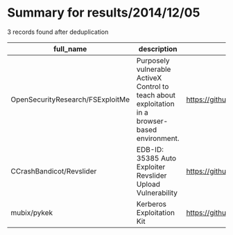 
# Summary for results/2014/12/05
    
3 records found after deduplication

| full_name | description | html_url | matched_list | matched_count | pushed_at | size | stargazers_count | language | forks_count |
|----------------------------------|--------------------------------------------------------------------------------------------------|-----------------------------------------------------|----------------|-----------------|---------------------------|--------|--------------------|------------|---------------|
| OpenSecurityResearch/FSExploitMe | Purposely vulnerable ActiveX Control to teach about exploitation in a browser-based environment. | https://github.com/OpenSecurityResearch/FSExploitMe | ['exploit'] | 1 | 2014-12-05 14:08:32+00:00 | 3604 | 68 | CSS | 14 |
| CCrashBandicot/Revslider | EDB-ID: 35385 Auto Exploiter Revslider Upload Vulnerability | https://github.com/CCrashBandicot/Revslider | ['exploit'] | 1 | 2014-12-05 00:03:32+00:00 | 112 | 3 | Perl | 1 |
| mubix/pykek | Kerberos Exploitation Kit | https://github.com/mubix/pykek | ['exploit'] | 1 | 2014-12-05 06:25:39+00:00 | 101 | 86 | Python | 170 |

